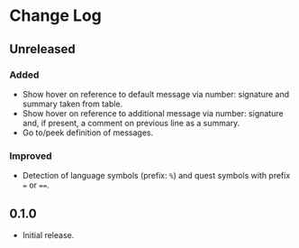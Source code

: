 # Change Log

## Unreleased

### Added
- Show hover on reference to default message via number: signature and summary taken from table.
- Show hover on reference to additional message via number: signature and, if present, a comment on previous line as a summary.
- Go to/peek definition of messages.

### Improved
- Detection of language symbols (prefix: `%`) and quest symbols with prefix `=` or `==`.

## 0.1.0
- Initial release.